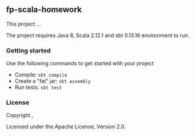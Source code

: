 ## fp-scala-homework
This project ...


The project requires Java 8, Scala 2.12.1 and sbt 0.13.16 environment to run.

### Getting started
 Use the following commands to get started with your project

 - Compile: `sbt compile`
 - Create a "fat" jar: `sbt assembly`
 - Run tests: `sbt test`

### License
Copyright <year>, <author>

Licensed under the Apache License, Version 2.0.
